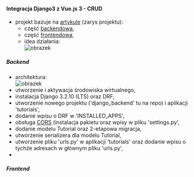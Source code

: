 #### Integracja Django3 z Vue.js 3 - CRUD
- projekt bazuje na [artykule](https://www.bezkoder.com/django-vue-js-rest-framework/) (zarys projektu):  
  - część [backendowa](https://www.bezkoder.com/django-crud-mysql-rest-framework/),  
  - część [frontendowa](https://www.bezkoder.com/vue-3-crud/), 
  - idea działania:  
  ![obrazek](https://www.bezkoder.com/wp-content/uploads/2020/03/django-vue-js-tutorial-rest-framework-crud-architecture.png)
  
##### Backend
- architektura:  
![obrazek](https://www.bezkoder.com/wp-content/uploads/2020/03/django-mysql-crud-rest-framework-archirecture.png)
- utworzenie i aktywacja środowiska wirtualnego,  
- instalacja Django 3.2.10 (LTS) oraz DRF,  
- utworzenie nowego projektu ('django_backend' tu na repo) i aplikacji 'tutorials',  
- dodanie wpisu o DRF w 'INSTALLED_APPS',  
- obsługa [CORS](https://developer.mozilla.org/en-US/docs/Web/HTTP/CORS) (instalacja pakietu oraz wpisy w pliku 'settings.py',  
- dodanie modelu Tutorial oraz 2-etapowa migracja,  
- utworzenie serializera dla modelu Tutorial,  
- utworzenie pliku 'urls.py' w aplikacji 'tutorials' oraz dodanie wpisu o tychże adresach w głównym pliku 'urls.py',  
- 

##### Frontend